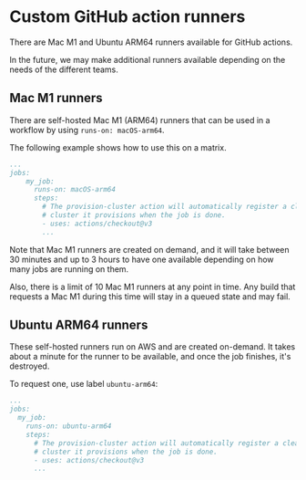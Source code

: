 # Custom GitHub action runners

There are Mac M1 and Ubuntu ARM64 runners available for GitHub actions.

In the future, we may make additional runners available depending on the needs of the different teams.

## Mac M1 runners

There are self-hosted Mac M1 (ARM64) runners that can be used in a workflow by using `runs-on: macOS-arm64`.

The following example shows how to use this on a matrix.

```yaml
...
jobs:
    my_job:
      runs-on: macOS-arm64
      steps:
        # The provision-cluster action will automatically register a cleanup hook to remove the
        # cluster it provisions when the job is done.
        - uses: actions/checkout@v3
        ...
```

Note that Mac M1 runners are created on demand, and it will take between 30 minutes and up to 3 hours to have one available
depending on how many jobs are running on them.

Also, there is a limit of 10 Mac M1 runners at any point in time. Any build that requests a Mac M1 during this time will stay in a queued state and may fail.

## Ubuntu ARM64 runners

These self-hosted runners run on AWS and are created on-demand. It takes about a minute for the runner to be available, and once the job finishes, it's destroyed.

To request one, use label `ubuntu-arm64`:

```yaml
...
jobs:
  my_job:
    runs-on: ubuntu-arm64
    steps:
      # The provision-cluster action will automatically register a cleanup hook to remove the
      # cluster it provisions when the job is done.
      - uses: actions/checkout@v3
      ...
```